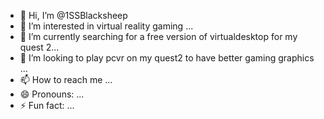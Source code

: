 - 👋 Hi, I’m @1SSBlacksheep
- 👀 I’m interested in virtual reality gaming ...
- 🌱 I’m currently searching for a free version of virtualdesktop for my quest 2...
- 💞️ I’m looking to play pcvr on my quest2 to have better gaming graphics ...
- 📫 How to reach me ...
- 😄 Pronouns: ...
- ⚡ Fun fact: ...

<!---
1SSBlacksheep/1SSBlacksheep is a ✨ special ✨ repository because its `README.md` (this file) appears on your GitHub profile.
You can click the Preview link to take a look at your changes.
--->
